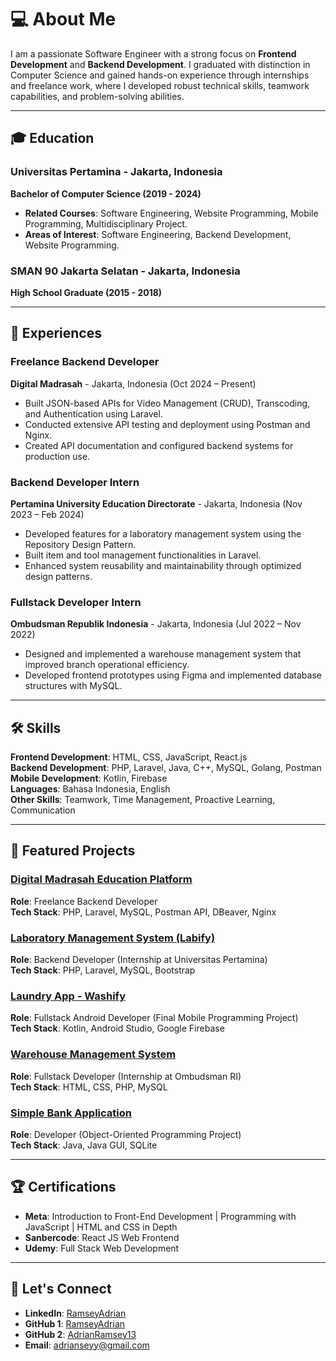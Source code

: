 # 💻 About Me
I am a passionate Software Engineer with a strong focus on **Frontend Development** and **Backend Development**. I graduated with distinction in Computer Science and gained hands-on experience through internships and freelance work, where I developed robust technical skills, teamwork capabilities, and problem-solving abilities.

---

## 🎓 Education
### Universitas Pertamina - Jakarta, Indonesia  
**Bachelor of Computer Science (2019 - 2024)**  
- **Related Courses**: Software Engineering, Website Programming, Mobile Programming, Multidisciplinary Project.  
- **Areas of Interest**: Software Engineering, Backend Development, Website Programming.

### SMAN 90 Jakarta Selatan - Jakarta, Indonesia  
**High School Graduate (2015 - 2018)**  

---

## 💼 Experiences
### **Freelance Backend Developer**  
**Digital Madrasah** - Jakarta, Indonesia (Oct 2024 – Present)  
- Built JSON-based APIs for Video Management (CRUD), Transcoding, and Authentication using Laravel.  
- Conducted extensive API testing and deployment using Postman and Nginx.  
- Created API documentation and configured backend systems for production use.  

### **Backend Developer Intern**  
**Pertamina University Education Directorate** - Jakarta, Indonesia (Nov 2023 – Feb 2024)  
- Developed features for a laboratory management system using the Repository Design Pattern.  
- Built item and tool management functionalities in Laravel.  
- Enhanced system reusability and maintainability through optimized design patterns.  

### **Fullstack Developer Intern**  
**Ombudsman Republik Indonesia** - Jakarta, Indonesia (Jul 2022 – Nov 2022)  
- Designed and implemented a warehouse management system that improved branch operational efficiency.  
- Developed frontend prototypes using Figma and implemented database structures with MySQL.  

---

## 🛠 Skills
**Frontend Development**: HTML, CSS, JavaScript, React.js  
**Backend Development**: PHP, Laravel, Java, C++, MySQL, Golang, Postman  
**Mobile Development**: Kotlin, Firebase  
**Languages**: Bahasa Indonesia, English  
**Other Skills**: Teamwork, Time Management, Proactive Learning, Communication  

---

## 🌟 Featured Projects
### [Digital Madrasah Education Platform](#)  
**Role**: Freelance Backend Developer  
**Tech Stack**: PHP, Laravel, MySQL, Postman API, DBeaver, Nginx  

### [Laboratory Management System (Labify)](#)  
**Role**: Backend Developer (Internship at Universitas Pertamina)  
**Tech Stack**: PHP, Laravel, MySQL, Bootstrap  

### [Laundry App - Washify](#)  
**Role**: Fullstack Android Developer (Final Mobile Programming Project)  
**Tech Stack**: Kotlin, Android Studio, Google Firebase  

### [Warehouse Management System](#)  
**Role**: Fullstack Developer (Internship at Ombudsman RI)  
**Tech Stack**: HTML, CSS, PHP, MySQL  

### [Simple Bank Application](#)  
**Role**: Developer (Object-Oriented Programming Project)  
**Tech Stack**: Java, Java GUI, SQLite  

---

## 🏆 Certifications
- **Meta**: Introduction to Front-End Development | Programming with JavaScript | HTML and CSS in Depth  
- **Sanbercode**: React JS Web Frontend  
- **Udemy**: Full Stack Web Development  

---

## 📢 Let's Connect
- **LinkedIn**: [RamseyAdrian](https://www.linkedin.com/in/ramsey-adrian-7171b71a4/)
- **GitHub 1**: [RamseyAdrian](https://www.github.com/RamseyAdrian)
- **GitHub 2**: [AdrianRamsey13](https://www.github.com/AdrianRamsey13)
- **Email**: adrianseyy@gmail.com
